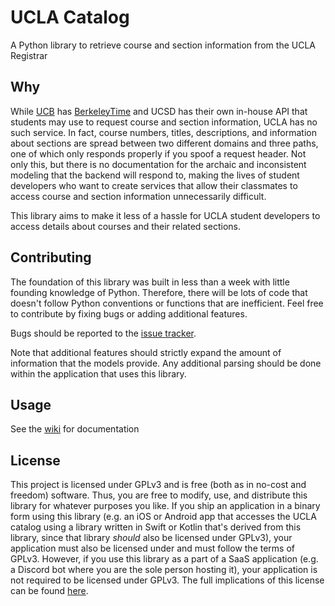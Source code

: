 # UCLA Catalog
A Python library to retrieve course and section information from the UCLA Registrar

## Why
While [UCB](https://old.reddit.com/r/ucla/comments/hcqyrt/a_psa_to_ucla_students_from_the_berkeley_community/) has [BerkeleyTime](https://berkeleytime.com) and UCSD has their own in-house API that students may use to request course and section information, UCLA has no such service. In fact, course numbers, titles, descriptions, and information about sections are spread between two different domains and three paths, one of which only responds properly if you spoof a request header. Not only this, but there is no documentation for the archaic and inconsistent modeling that the backend will respond to, making the lives of student developers who want to create services that allow their classmates to access course and section information unnecessarily difficult.

This library aims to make it less of a hassle for UCLA student developers to access details about courses and their related sections.

## Contributing
The foundation of this library was built in less than a week with little founding knowledge of Python. Therefore, there will be lots of code that doesn't follow Python conventions or functions that are inefficient. Feel free to contribute by fixing bugs or adding additional features. 

Bugs should be reported to the [issue tracker](https://github.com/nnhien/uclacatalog/issues).

Note that additional features should strictly expand the amount of information that the models provide. Any additional parsing should be done within the application that uses this library.

## Usage
See the [wiki](https://github.com/nnhien/uclacatalog/wiki) for documentation

## License
This project is licensed under GPLv3 and is free (both as in no-cost and freedom) software. Thus, you are free to modify, use, and distribute this library for whatever purposes you like. If you ship an application in a binary form using this library (e.g. an iOS or Android app that accesses the UCLA catalog using a library written in Swift or Kotlin that's derived from this library, since that library *should* also be licensed under GPLv3), your application must also be licensed under and must follow the terms of GPLv3. However, if you use this library as a part of a SaaS application (e.g. a Discord bot where you are the sole person hosting it), your application is not required to be licensed under GPLv3. The full implications of this license can be found [here](https://github.com/nnhien/uclacatalog/blob/master/LICENSE).